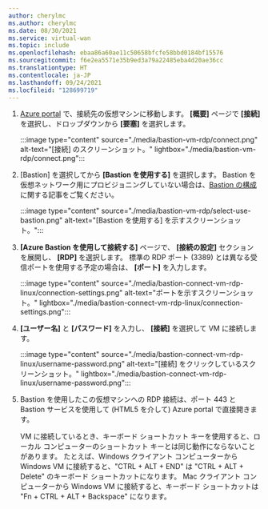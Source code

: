 ```yaml
---
author: cherylmc
ms.author: cherylmc
ms.date: 08/30/2021
ms.service: virtual-wan
ms.topic: include
ms.openlocfilehash: ebaa86a60ae11c50658bfcfe58bbd0184bf15576
ms.sourcegitcommit: f6e2ea5571e35b9ed3a79a22485eba4d20ae36cc
ms.translationtype: HT
ms.contentlocale: ja-JP
ms.lasthandoff: 09/24/2021
ms.locfileid: "128699719"
---
```

1. [Azure portal](https://portal.azure.com) で、接続先の仮想マシンに移動します。 **[概要]** ページで **[接続]** を選択し、ドロップダウンから **[要塞]** を選択します。

   :::image type="content" source="./media/bastion-vm-rdp/connect.png" alt-text="[接続] のスクリーンショット。" lightbox="./media/bastion-vm-rdp/connect.png":::

1. [Bastion] を選択してから **[Bastion を使用する]** を選択します。 Bastion を仮想ネットワーク用にプロビジョニングしていない場合は、[Bastion の構成](../articles/bastion/quickstart-host-portal.md)に関する記事をご覧ください。

   :::image type="content" source="./media/bastion-vm-rdp/select-use-bastion.png" alt-text="[Bastion を使用する] を示すスクリーンショット。":::

1. **[Azure Bastion を使用して接続する]** ページで、 **[接続の設定]** セクションを展開し、 **[RDP]** を選択します。 標準の RDP ポート (3389) とは異なる受信ポートを使用する予定の場合は、 **[ポート]** を入力します。

   :::image type="content" source="./media/bastion-connect-vm-rdp-linux/connection-settings.png" alt-text="ポートを示すスクリーンショット。" lightbox="./media/bastion-connect-vm-rdp-linux/connection-settings.png":::

1. **[ユーザー名]** と **[パスワード]** を入力し、 **[接続]** を選択して VM に接続します。

   :::image type="content" source="./media/bastion-connect-vm-rdp-linux/username-password.png" alt-text="[接続] をクリックしているスクリーンショット。" lightbox="./media/bastion-connect-vm-rdp-linux/username-password.png":::

1. Bastion を使用したこの仮想マシンへの RDP 接続は、ポート 443 と Bastion サービスを使用して (HTML5 を介して) Azure portal で直接開きます。 

   VM に接続しているとき、キーボード ショートカット キーを使用すると、ローカル コンピューターのショートカット キーとは同じ動作にならないことがあります。 たとえば、Windows クライアント コンピューターから Windows VM に接続すると、"CTRL + ALT + END" は "CTRL + ALT + Delete" のキーボード ショートカットになります。 Mac クライアント コンピューターから Windows VM に接続すると、キーボード ショートカットは "Fn + CTRL + ALT + Backspace" になります。